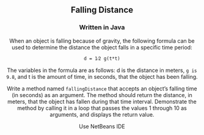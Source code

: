 <div align="center">

## Falling Distance

### Written in Java 

When an object is falling because of gravity, the following formula can be used to determine the distance the object falls in a specific time period:

`d = 1⁄2 g(t*t)`

The variables in the formula are as follows: d is the distance in meters, `g is 9.8`, and t is the
amount of time, in seconds, that the object has been falling.

Write a method named `fallingDistance` that accepts an object’s falling time (in seconds) as an argument. 
The method should return the distance, in meters, that the object has fallen during that time interval. 
Demonstrate the method by calling it in a loop that passes the values 1 through 10 as arguments, and displays the return value.

 Use NetBeans IDE

</div>